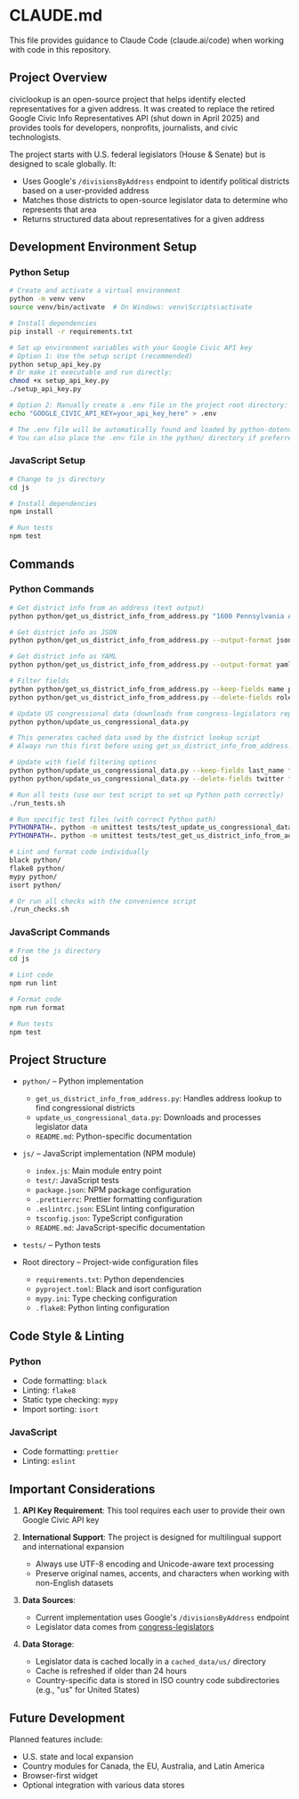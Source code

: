 # CLAUDE.md

This file provides guidance to Claude Code (claude.ai/code) when working with code in this repository.

## Project Overview

civiclookup is an open-source project that helps identify elected representatives for a given address. It was created to replace the retired Google Civic Info Representatives API (shut down in April 2025) and provides tools for developers, nonprofits, journalists, and civic technologists.

The project starts with U.S. federal legislators (House & Senate) but is designed to scale globally. It:
- Uses Google's `/divisionsByAddress` endpoint to identify political districts based on a user-provided address
- Matches those districts to open-source legislator data to determine who represents that area
- Returns structured data about representatives for a given address

## Development Environment Setup

### Python Setup

```bash
# Create and activate a virtual environment
python -m venv venv
source venv/bin/activate  # On Windows: venv\Scripts\activate

# Install dependencies
pip install -r requirements.txt

# Set up environment variables with your Google Civic API key
# Option 1: Use the setup script (recommended)
python setup_api_key.py
# Or make it executable and run directly:
chmod +x setup_api_key.py
./setup_api_key.py

# Option 2: Manually create a .env file in the project root directory:
echo "GOOGLE_CIVIC_API_KEY=your_api_key_here" > .env

# The .env file will be automatically found and loaded by python-dotenv
# You can also place the .env file in the python/ directory if preferred
```

### JavaScript Setup

```bash
# Change to js directory
cd js

# Install dependencies
npm install

# Run tests
npm test
```

## Commands

### Python Commands

```bash
# Get district info from an address (text output)
python python/get_us_district_info_from_address.py "1600 Pennsylvania Ave, Washington DC"

# Get district info as JSON
python python/get_us_district_info_from_address.py --output-format json "1600 Pennsylvania Ave, Washington DC"

# Get district info as YAML
python python/get_us_district_info_from_address.py --output-format yaml "1600 Pennsylvania Ave, Washington DC"

# Filter fields
python python/get_us_district_info_from_address.py --keep-fields name party "1600 Pennsylvania Ave, Washington DC"
python python/get_us_district_info_from_address.py --delete-fields role --output-format json "94110"

# Update US congressional data (downloads from congress-legislators repo)
python python/update_us_congressional_data.py

# This generates cached data used by the district lookup script
# Always run this first before using get_us_district_info_from_address.py

# Update with field filtering options
python python/update_us_congressional_data.py --keep-fields last_name first_name party state
python python/update_us_congressional_data.py --delete-fields twitter facebook youtube

# Run all tests (use our test script to set up Python path correctly)
./run_tests.sh

# Run specific test files (with correct Python path)
PYTHONPATH=. python -m unittest tests/test_update_us_congressional_data.py
PYTHONPATH=. python -m unittest tests/test_get_us_district_info_from_address.py

# Lint and format code individually
black python/
flake8 python/
mypy python/
isort python/

# Or run all checks with the convenience script
./run_checks.sh
```

### JavaScript Commands

```bash
# From the js directory
cd js

# Lint code
npm run lint

# Format code
npm run format

# Run tests
npm test
```

## Project Structure

- `python/` – Python implementation
  - `get_us_district_info_from_address.py`: Handles address lookup to find congressional districts
  - `update_us_congressional_data.py`: Downloads and processes legislator data
  - `README.md`: Python-specific documentation

- `js/` – JavaScript implementation (NPM module)
  - `index.js`: Main module entry point
  - `test/`: JavaScript tests
  - `package.json`: NPM package configuration
  - `.prettierrc`: Prettier formatting configuration
  - `.eslintrc.json`: ESLint linting configuration
  - `tsconfig.json`: TypeScript configuration
  - `README.md`: JavaScript-specific documentation

- `tests/` – Python tests

- Root directory – Project-wide configuration files
  - `requirements.txt`: Python dependencies
  - `pyproject.toml`: Black and isort configuration
  - `mypy.ini`: Type checking configuration
  - `.flake8`: Python linting configuration

## Code Style & Linting

### Python
- Code formatting: `black`
- Linting: `flake8`
- Static type checking: `mypy`
- Import sorting: `isort`

### JavaScript
- Code formatting: `prettier`
- Linting: `eslint`

## Important Considerations

1. **API Key Requirement**: This tool requires each user to provide their own Google Civic API key

2. **International Support**: The project is designed for multilingual support and international expansion
   - Always use UTF-8 encoding and Unicode-aware text processing
   - Preserve original names, accents, and characters when working with non-English datasets

3. **Data Sources**:
   - Current implementation uses Google's `/divisionsByAddress` endpoint
   - Legislator data comes from [congress-legislators](https://github.com/unitedstates/congress-legislators)

4. **Data Storage**:
   - Legislator data is cached locally in a `cached_data/us/` directory
   - Cache is refreshed if older than 24 hours
   - Country-specific data is stored in ISO country code subdirectories (e.g., "us" for United States)

## Future Development

Planned features include:
- U.S. state and local expansion
- Country modules for Canada, the EU, Australia, and Latin America
- Browser-first widget
- Optional integration with various data stores